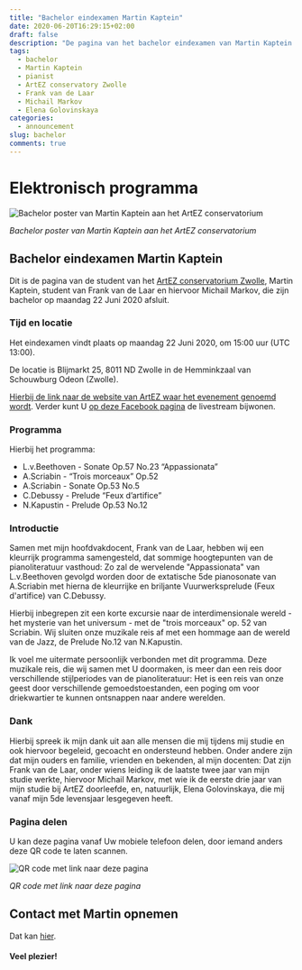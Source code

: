 ```yaml
---
title: "Bachelor eindexamen Martin Kaptein"
date: 2020-06-20T16:29:15+02:00
draft: false
description: "De pagina van het bachelor eindexamen van Martin Kaptein in de Hemminkzaal van Odeon, Zwolle op 22 Juni om 15 uur. Tijdens zijn studie, Martin Kaptein was student van Frank van de Laar, Michail Markov en Elena Markova."
tags:
  - bachelor
  - Martin Kaptein
  - pianist
  - ArtEZ conservatory Zwolle
  - Frank van de Laar
  - Michail Markov
  - Elena Golovinskaya
categories:
  - announcement
slug: bachelor
comments: true
---
```


# Elektronisch programma

![Bachelor poster van Martin Kaptein aan het ArtEZ conservatorium](/images/page/martin-kaptein-announcement-poster.jpg)

*Bachelor poster van Martin Kaptein aan het ArtEZ conservatorium*

## Bachelor eindexamen Martin Kaptein

Dit is de pagina van de student van het [ArtEZ conservatorium Zwolle](https://www.artez.nl/), Martin Kaptein, student van Frank van de Laar en hiervoor Michail Markov, die zijn bachelor op maandag 22 Juni 2020 afsluit.

### Tijd en locatie

Het eindexamen vindt plaats op maandag 22 Juni 2020, om 15:00 uur (UTC 13:00).

De locatie is Blijmarkt 25, 8011 ND Zwolle in de Hemminkzaal van Schouwburg Odeon (Zwolle).

[Hierbij de link naar de website van ArtEZ waar het evenement genoemd wordt](https://www.artez.nl/finals/agenda/7489/martin-kaptein-piano-klassieke-muziek-livestream).
Verder kunt U [op deze Facebook pagina](https://www.facebook.com/events/326667992038303) de livestream bijwonen.

### Programma

Hierbij het programma:

- L.v.Beethoven - Sonate Op.57 No.23 “Appassionata”
- A.Scriabin - “Trois morceaux” Op.52
- A.Scriabin - Sonate Op.53 No.5
- C.Debussy - Prelude “Feux d’artifice”
- N.Kapustin - Prelude Op.53 No.12

### Introductie

Samen met mijn hoofdvakdocent, Frank van de Laar, hebben wij een kleurrijk programma samengesteld, dat sommige hoogtepunten van de pianoliteratuur vasthoud: Zo zal de wervelende "Appassionata" van L.v.Beethoven gevolgd worden door de extatische 5de pianosonate van A.Scriabin met hierna de kleurrijke en briljante Vuurwerksprelude (Feux d'artifice) van C.Debussy.

Hierbij inbegrepen zit een korte excursie naar de interdimensionale wereld - het mysterie van het universum - met de "trois morceaux" op. 52 van Scriabin.
Wij sluiten onze muzikale reis af met een hommage aan de wereld van de Jazz, de Prelude No.12 van N.Kapustin.

Ik voel me uitermate persoonlijk verbonden met dit programma. Deze muzikale reis, die wij samen met U doormaken, is meer dan een reis door verschillende stijlperiodes van de pianoliteratuur: Het is een reis van onze geest door verschillende gemoedstoestanden, een poging om voor driekwartier te kunnen ontsnappen naar andere werelden.

### Dank

Hierbij spreek ik mijn dank uit aan alle mensen die mij tijdens mij studie en ook hiervoor begeleid, gecoacht en ondersteund hebben.
Onder andere zijn dat mijn ouders en familie, vrienden en bekenden, al mijn docenten:
Dat zijn Frank van de Laar, onder wiens leiding ik de laatste twee jaar van mijn studie werkte, hiervoor Michail Markov, met wie ik de eerste drie jaar van mijn studie bij ArtEZ doorleefde, en, natuurlijk, Elena Golovinskaya, die mij vanaf mijn 5de levensjaar lesgegeven heeft.

### Pagina delen

U kan deze pagina vanaf Uw mobiele telefoon delen, door iemand anders deze QR code te laten scannen.

![QR code met link naar deze pagina](/images/page/bachelor-nl-site.png)

*QR code met link naar deze pagina*

## Contact met Martin opnemen

Dat kan [hier](/nl/contact/).

#### Veel plezier!
